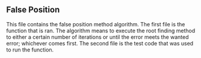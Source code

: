 ## False Position
This file contains the false position method algorithm. The first file is the function that is ran. The algorithm means to execute the root finding method to either a certain number of iterations or until the error meets the wanted error; whichever comes first.
The second file is the test code that was used to run the function.
